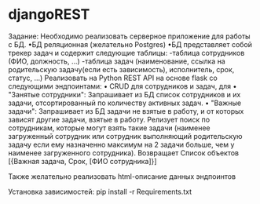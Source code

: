 # djangoREST

Задание:
Необходимо реализовать серверное приложение для работы с БД. 
•БД реляционная (желательно Postgres)
•БД представляет собой трекер задач и содержит следующие таблицы:
	-таблица сотрудников (ФИО, должность, ...)
	-таблица задач (наименование, ссылка на родительскую задачу(если есть зависимость), исполнитель, срок, статус, ...)
Реализовать на Python REST API на основе flask со следующими эндпоинтами: 
• CRUD для сотрудников и задач, для 
• "Занятые сотрудники": Запрашивает из БД список сотрудников и их задачи, отсортированный по количеству активных задач. 
• "Важные задачи": Запрашивает из БД задачи не взятые в работу, и от которых зависят другие задачи, взятые в работу. 
	Релизует поиск по сотрудникам, которые могут взять такие задачи (наименее загруженный сотрудник или сотрудник 
	выполняющий родительскую задачу если ему назначенно максимум на 2 задачи больше, чем у наименее загруженного сотрудника).
	Возвращает Список объектов [{Важная задача, Срок, [ФИО сотрудника]}] 

Также желательно реализовать html-описание данных эндпоинтов


Установка зависимостей:
	pip install -r Requirements.txt

